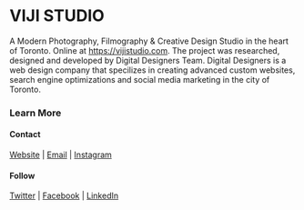# VIJI STUDIO
A Modern Photography, Filmography &  Creative Design Studio in the heart of Toronto. Online at https://vijistudio.com. 
The project was researched, designed and developed by Digital Designers Team. Digital Designers is a web design company that specilizes in creating advanced custom websites, search engine optimizations and social media marketing in the city of Toronto. 

### Learn More
#### Contact
[Website](https://digitaldesigners.ca) | [Email](mailto:hello@digitaldesigners.ca) | [Instagram](https://instagram.com/designbydigital)

#### Follow
[Twitter](https://twitter.com/designbydigital) | [Facebook](https://facebook.com/designbydigital) | [LinkedIn](https://linkedin.com/company/designbydigital) 
